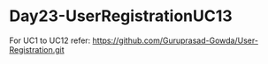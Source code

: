 # Day23-UserRegistrationUC13
For UC1 to UC12 refer: https://github.com/Guruprasad-Gowda/User-Registration.git